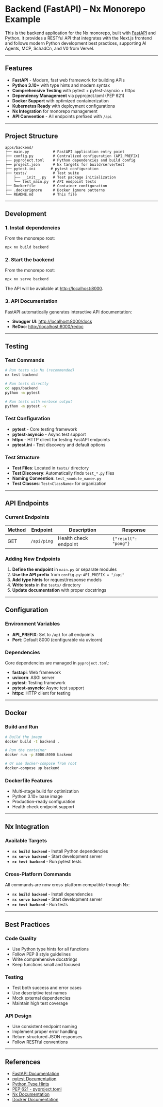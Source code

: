 # Backend (FastAPI) – Nx Monorepo Example

This is the backend application for the Nx monorepo, built with [FastAPI](https://fastapi.tiangolo.com/) and Python. It provides a RESTful API that integrates with the Next.js frontend and follows modern Python development best practices, supporting AI Agents, MCP, SchadCn, and V0 from Vervel.

---

## Features

- **FastAPI** - Modern, fast web framework for building APIs
- **Python 3.10+** with type hints and modern syntax
- **Comprehensive Testing** with pytest + pytest-asyncio + httpx
- **Dependency Management** via pyproject.toml (PEP 621)
- **Docker Support** with optimized containerization
- **Kubernetes Ready** with deployment configurations
- **Nx Integration** for monorepo management
- **API Convention** - All endpoints prefixed with `/api`

---

## Project Structure

```
apps/backend/
├── main.py           # FastAPI application entry point
├── config.py         # Centralized configuration (API_PREFIX)
├── pyproject.toml    # Python dependencies and build config
├── project.json      # Nx targets for build/serve/test
├── pytest.ini       # pytest configuration
├── tests/            # Test suite
│   ├── __init__.py   # Test package initialization
│   └── test_main.py  # API endpoint tests
├── Dockerfile        # Container configuration
├── .dockerignore     # Docker ignore patterns
└── README.md         # This file
```

---

## Development

### 1. Install dependencies

From the monorepo root:
```sh
npx nx build backend
```

### 2. Start the backend

From the monorepo root:
```sh
npx nx serve backend
```

The API will be available at [http://localhost:8000](http://localhost:8000).

### 3. API Documentation

FastAPI automatically generates interactive API documentation:
- **Swagger UI**: [http://localhost:8000/docs](http://localhost:8000/docs)
- **ReDoc**: [http://localhost:8000/redoc](http://localhost:8000/redoc)

---

## Testing

### Test Commands

```bash
# Run tests via Nx (recommended)
nx test backend

# Run tests directly
cd apps/backend
python -m pytest

# Run tests with verbose output
python -m pytest -v
```

### Test Configuration

- **pytest** - Core testing framework
- **pytest-asyncio** - Async test support
- **httpx** - HTTP client for testing FastAPI endpoints
- **pytest.ini** - Test discovery and default options

### Test Structure

- **Test Files**: Located in `tests/` directory
- **Test Discovery**: Automatically finds `test_*.py` files
- **Naming Convention**: `test_<module_name>.py`
- **Test Classes**: `Test<ClassName>` for organization

---

## API Endpoints

### Current Endpoints

| Method | Endpoint | Description | Response |
|--------|----------|-------------|----------|
| GET | `/api/ping` | Health check endpoint | `{"result": "pong"}` |

### Adding New Endpoints

1. **Define the endpoint** in `main.py` or separate modules
2. **Use the API prefix** from `config.py`: `API_PREFIX = "/api"`
3. **Add type hints** for request/response models
4. **Write tests** in the `tests/` directory
5. **Update documentation** with proper docstrings

---

## Configuration

### Environment Variables

- **API_PREFIX**: Set to `/api` for all endpoints
- **Port**: Default 8000 (configurable via uvicorn)

### Dependencies

Core dependencies are managed in `pyproject.toml`:
- **fastapi**: Web framework
- **uvicorn**: ASGI server
- **pytest**: Testing framework
- **pytest-asyncio**: Async test support
- **httpx**: HTTP client for testing

---

## Docker

### Build and Run

```bash
# Build the image
docker build -t backend .

# Run the container
docker run -p 8000:8000 backend

# Or use docker-compose from root
docker-compose up backend
```

### Dockerfile Features

- Multi-stage build for optimization
- Python 3.10+ base image
- Production-ready configuration
- Health check endpoint support

---

## Nx Integration

### Available Targets

- **`nx build backend`** - Install Python dependencies
- **`nx serve backend`** - Start development server
- **`nx test backend`** - Run pytest tests

### Cross-Platform Commands

All commands are now cross-platform compatible through Nx:
- **`nx build backend`** - Install dependencies
- **`nx serve backend`** - Start development server
- **`nx test backend`** - Run tests

---

## Best Practices

### Code Quality

- Use Python type hints for all functions
- Follow PEP 8 style guidelines
- Write comprehensive docstrings
- Keep functions small and focused

### Testing

- Test both success and error cases
- Use descriptive test names
- Mock external dependencies
- Maintain high test coverage

### API Design

- Use consistent endpoint naming
- Implement proper error handling
- Return structured JSON responses
- Follow RESTful conventions

---

## References

- [FastAPI Documentation](https://fastapi.tiangolo.com/)
- [pytest Documentation](https://docs.pytest.org/)
- [Python Type Hints](https://docs.python.org/3/library/typing.html)
- [PEP 621 - pyproject.toml](https://peps.python.org/pep-0621/)
- [Nx Documentation](https://nx.dev)
- [Docker Documentation](https://docs.docker.com/)

